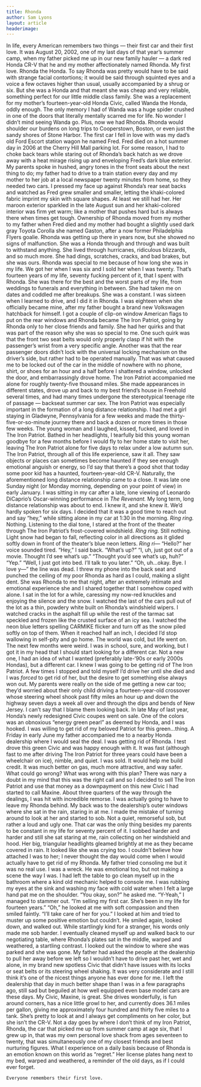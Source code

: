 ```yaml
---
title: Rhonda
author: Sam Lyons
layout: article
headerimage: 
---
```

In life, every American remembers two things — their first car and their first love. It was August 20, 2002, one of my last days of that year’s summer camp, when my father picked me up in our new family hauler — a dark red Honda CR-V that he and my mother affectionately named Rhonda. My first love. Rhonda the Honda. To say Rhonda was pretty would have to be said with strange facial contortions; it would be said through squinted eyes and a voice a few octaves higher than usual, usually accompanied by a shrug or six. But she was a Honda and that meant she was cheap and very reliable, something perfect for our little middle class family. She was a replacement for my mother’s fourteen-year-old Honda Civic, called Wanda the Honda, oddly enough. The only memory I had of Wanda was a huge spider crushed in one of the doors that literally mentally scarred me for life. No wonder I didn’t mind seeing Wanda go. Plus, now we had Rhonda. Rhonda would shoulder our burdens on long trips to Cooperstown, Boston, or even just the sandy shores of Stone Harbor. 
	The first car I fell in love with was my dad’s old Ford Escort station wagon he named Fred. Fred died on a hot summer day in 2006 at the Cherry Hill Mall parking lot. For some reason, I had to choke back tears while staring out of Rhonda’s back hatch as we drove away with a heat mirage rising up and enveloping Fred’s dark blue exterior. My parents spoke in hushed, angry tones in the front seats about the next thing to do; my father had to drive to a train station every day and my mother to her job at a local newspaper twenty minutes from home, so they needed two cars. I pressed my face up against Rhonda’s rear seat backs and watched as Fred grew smaller and smaller, letting the khaki-colored fabric imprint my skin with square shapes. At least we still had her. Her maroon exterior sparkled in the late August sun and her khaki-colored interior was firm yet warm; like a mother that pushes hard but is always there when times get tough.
	Ownership of Rhonda moved from my mother to my father when Fred died and my mother had bought a slightly used dark gray Toyota Corolla she named Gaston, after a now former Philadelphia Flyers goalie. Rhonda was getting up there in years now, but she showed no signs of malfunction. She was a Honda through and through and was built to withstand anything. She lived through hurricanes, ridiculous blizzards, and so much more. She had dings, scratches, cracks, and bad brakes, but she was ours. 
	Rhonda was special to me because of how long she was in my life. We got her when I was six and I sold her when I was twenty. That’s fourteen years of my life, seventy fucking percent of it, that I spent with Rhonda. She was there for the best and the worst parts of my life, from weddings to funerals and everything in between. She had taken me on dates and coddled me after breakups. She was a constant. I was sixteen when I learned to drive, and I did it in Rhonda. I was eighteen when she officially became mine, after my father bought a brand new Volkswagen hatchback for himself. I got a couple of clip-on window American flags to put on the rear windows and Rhonda became The Iron Patriot, going by Rhonda only to her close friends and family. 
	She had her quirks and that was part of the reason why she was so special to me. One such quirk was that the front two seat belts would only properly clasp if hit with the passenger’s wrist from a very specific angle. Another was that the rear passenger doors didn’t lock with the universal locking mechanism on the driver’s side, but rather had to be operated manually. That was what caused me to be locked out of the car in the middle of nowhere with no phone, shirt, or shoes for an hour and a half before I shattered a window, unlocked the door, and embarrassingly drove home. 
	The Iron Patriot accompanied me alone for roughly twenty-five thousand miles. She made appearances in different states, drove up and back to my best friend’s house in Freehold several times, and had many times undergone the stereotypical teenage rite of passage — backseat summer car sex. The Iron Patriot was especially important in the formation of a long distance relationship. I had met a girl staying in Gladwyne, Pennsylvania for a few weeks and made the thirty-five-or-so-minute journey there and back a dozen or more times in those few weeks. The young woman and I laughed, kissed, fucked, and loved in The Iron Patriot. Bathed in her headlights, I tearfully bid this young woman goodbye for a few months before I would fly to her home state to visit her, leaving The Iron Patriot alone for five days to relax under a low autumn sun. The Iron Patriot, through all of this life experience, saw it all. They saw objects or places can sometimes become haunted if they see enough emotional anguish or energy, so I’d say that there’s a good shot that today some poor kid has a haunted, fourteen-year-old CR-V. 
	Naturally, the aforementioned long distance relationship came to a close. It was late one Sunday night (or Monday morning, depending on your point of view) in early January. I was sitting in my car after a late, lone viewing of Leonardo DiCaprio’s Oscar-winning performance in *The Revenant.* My long term, long distance relationship was about to end. I knew it, and she knew it. We’d hardly spoken for six days. I decided that it was a good time to reach out and say “hey,” while sitting alone in my car at 1:30 in the morning. 
	*Ring ring.* Nothing. Listening to the dial tone, I stared at the front of the theater through The Iron Patriot’s frost-covered windshield. 
	*Ring ring.* Still nothing. Light snow had began to fall, reflecting color in all directions as it glided softly down in front of the theater’s blue neon letters.
	*Ring ri—* “Hello?” her voice sounded tired.
	“Hey,” I said back.
	“What’s up?”
	“I, uh, just got out of a movie. Thought I’d see what’s up.”
	“Thought you’d see what’s up, huh?”
	“Yep.”
	“Well, I just got into bed. I’ll talk to you later.”
	“Oh, uh…okay. Bye. I love y—” the line was dead. 
	I threw my phone into the back seat and punched the ceiling of my poor Rhonda as hard as I could, making a slight dent. She was Rhonda to me that night, after an extremely intimate and emotional experience she and I shared together that I somehow coped with alone. 
	I sat in the lot for a while, caressing my now-red knuckles and enjoying the silence and the snow. I watched the last of the cars pull out of the lot as a thin, powdery white built on Rhonda’s windshield wipers. I watched cracks in the asphalt fill up while the rest of the tarmac sat speckled and frozen like the crusted surface of an icy sea. I watched the neon blue letters spelling CARMIKE flicker and turn off as the snow piled softly on top of them. When it reached half an inch, I decided I’d stop wallowing in self-pity and go home. The world was cold, but life went on. 
	The next few months were weird. I was in school, sure, and working, but I got it in my head that I should start looking for a different car. Not a new one, I had an idea of what I wanted (preferably late-‘90s or early 2000s Hondas), but a different car. I knew I was going to be getting rid of The Iron Patriot. A few times I stopped and told myself I’d drive her until she died and I was *forced* to get rid of her, but the desire to get something else always won out. My parents were really on the side of me getting a new car too; they’d worried about their only child driving a fourteen-year-old crossover whose steering wheel shook past fifty miles an hour up and down the highway seven days a week all over and through the dips and bends of New Jersey. I can’t say that I blame them looking back. 
	In late May of last year, Honda’s newly redesigned Civic coupes went on sale. One of the colors was an obnoxious “energy green pearl” as deemed by Honda, and I was hooked. I was willing to get rid of my beloved Patriot for this green…thing. A Friday in early June my father accompanied me to a nearby Honda dealership where I would seal the deal. I was getting rid of Rhonda. I test drove this green Civic and was happy enough with it. It was fast (although fast to me after driving The Iron Patriot for three years could have been a wheelchair on ice), nimble, and quiet. I was sold. It would help me build credit. It was much better on gas, much more attractive, and way safer. What could go wrong? What was wrong with this plan? There was nary a doubt in my mind that this was the right call and so I decided to sell The Iron Patriot and use that money as a downpayment on this new Civic I had started to call Maxine. 
	About three quarters of the way through the dealings, I was hit with incredible remorse. I was actually going to have to leave my Rhonda behind. My back was to the dealership’s outer windows where she sat in the rain, staring in at me. I made the mistake of turning around to look at her and started to sob. Not a quiet, remorseful sob, but rather a loud and ugly one. That car was the only thing besides my parents to be constant in my life for seventy percent of it. I sobbed harder and harder and still she sat staring at me, rain collecting on her windshield and hood. Her big, triangular headlights gleamed brightly at me as they became covered in rain. It looked like she was crying too. I couldn’t believe how attached I was to her; I never thought the day would come when I would actually have to get rid of my Rhonda. My father tried consoling me but it was no real use. I was a wreck. He was emotional too, but not making a scene the way I was. 
	I had left the table to go clean myself up in the bathroom where a kind old mechanic helped to console me. I was rubbing my eyes at the sink and washing my face with cold water when I felt a large hand pat me on the shoulder.
	“You okay, son?” he asked me.
	“Y-Yeah,” I managed to stammer out. “I’m selling my first car. She’s been in my life for fourteen years.”
	“Oh,” he looked at me with soft compassion and then smiled faintly. “I’ll take care of her for you.” 
	I looked at him and tried to muster up some positive emotion but couldn’t. He smiled again, looked down, and walked out.
	While startlingly kind for a stranger, his words only made me sob harder. I eventually cleaned myself up and walked back to our negotiating table, where Rhonda’s plates sat in the middle, warped and weathered, a startling contrast. I looked out the window to where she was parked and she was gone. My father had asked the people at the dealership to pull her away before we left so I wouldn’t have to drive past her, wet and alone, in my brand new spotless Civic that didn’t have issues with its locks or seat belts or its steering wheel shaking. It was very considerate and I still think it’s one of the nicest things anyone has ever done for me.
	I left the dealership that day in much better shape than I was in a few paragraphs ago, still sad but beguiled at how well equipped even base model cars are these days. My Civic, Maxine, is great. She drives wonderfully, is fun around corners, has a nice little growl to her, and currently does 36.1 miles per gallon, giving me approximately four hundred and thirty five miles to a tank. She’s pretty to look at and I always get compliments on her color, but she isn’t the CR-V. Not a day goes by where I don’t think of my Iron Patriot, Rhonda, the car that picked me up from summer camp at age six, that I grew up in, that was my own personal love shack from ages seventeen to twenty, that was simultaneously one of my closest friends and best nurturing figures. What I experience on a daily basis because of Rhonda is an emotion known on this world as “regret.” Her license plates hang next to my bed, warped and weathered, a reminder of the old days, as if I could ever forget. 

	Everyone remembers their first love.